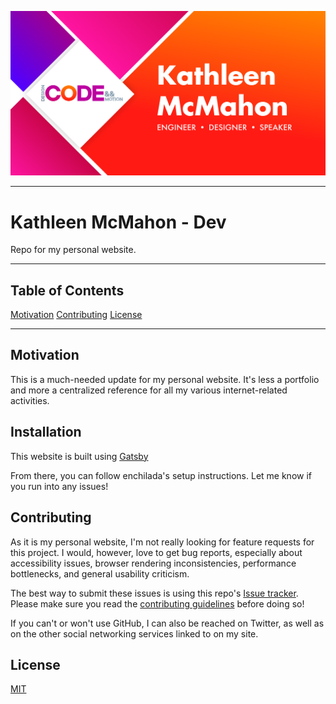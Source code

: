 ![](./static/social-sharing-card.png)

---

# Kathleen McMahon - Dev

Repo for my personal website.

---

## Table of Contents

[Motivation](https://github.com/resource11/kathleenmcmahondotdev#motivation)
[Contributing](https://github.com/resource11/kathleenmcmahondotdev#contributing)
[License](https://github.com/resource11/kathleenmcmahondotdev#license)

---

## Motivation

This is a much-needed update for my personal website. It's less a portfolio and more a centralized reference for all my various internet-related activities.

## Installation

This website is built using [Gatsby](https://www.gatsbyjs.org)

From there, you can follow enchilada's setup instructions. Let me know if you run into any issues!

## Contributing

As it is my personal website, I'm not really looking for feature requests for this project. I would, however, love to get bug reports, especially about accessibility issues, browser rendering inconsistencies, performance bottlenecks, and general usability criticism.

The best way to submit these issues is using this repo's [Issue tracker](https://github.com/resource11/kathleenmcmahondotdev/issues). Please make sure you read the [contributing guidelines](https://github.com/resource11/kathleenmcmahondotdev#contributing) before doing so!

If you can't or won't use GitHub, I can also be reached on Twitter, as well as on the other social networking services linked to on my site.

## License

[MIT](https://github.com/resource11/kathleenmcmahondotdev/blob/master/LICENSE)
